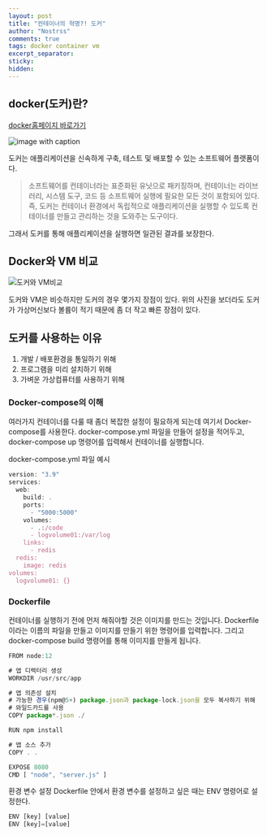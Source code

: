 ```yaml
---
layout: post
title: "컨테이너의 혁명?! 도커"
author: "Nostrss"
comments: true
tags: docker container vm
excerpt_separator:
sticky:
hidden:
---
```


## docker(도커)란? 

[docker홈페이지 바로가기 ](https://www.docker.com/)

![image with caption](https://www.docker.com/wp-content/uploads/2021/09/Docker-build-900x551.png.webp)


도커는 애플리케이션을 신속하게 구축, 테스트 및 배포할 수 있는 소프트웨어 플랫폼이다.

>소프트웨어를 컨테이너라는 표준화된 유닛으로 패키징하며, 컨테이너는 라이브러리, 시스템 도구, 코드 등 소프트웨어 실행에 필요한 모든 것이 포함되어 있다. 즉, 도커는 컨테이너 환경에서 독립적으로 애플리케이션을 실행할 수 있도록 컨테이너를 만들고 관리하는 것을 도와주는 도구이다.

그래서 도커를 통해 애플리케이션을 실행하면 일관된 결과를 보장한다.

## Docker와 VM 비교

![도커와 VM비교](https://www.docker.com/wp-content/uploads/2021/11/docker-containerized-and-vm-transparent-bg.png.webp)

도커와 VM은 비슷하지만 도커의 경우 몇가지 장점이 있다. 위의 사진을 보더라도 도커가 가상머신보다 볼륨이 적기 때문에 좀 더 작고 빠른 장점이 있다.

## 도커를 사용하는 이유
1. 개발 / 배포환경을 통일하기 위해
2. 프로그램을 미리 설치하기 위해
3. 가벼운 가상컴퓨터를 사용하기 위해

### Docker-compose의 이해
여러가지 컨테이너를 다룰 때 좀더 복잡한 설정이 필요하게 되는데
여기서 Docker-compose를 사용한다.
docker-compose.yml 파일을 만들어 설정을 적어두고,
docker-compose up 명령어를 입력해서 컨테이너를 실행합니다.

docker-compose.yml 파일 예시
```javascript
version: "3.9"  
services:
  web:
    build: .
    ports:
      - "5000:5000"
    volumes:
      - .:/code
      - logvolume01:/var/log
    links:
      - redis
  redis:
    image: redis
volumes:
  logvolume01: {}
```

### Dockerfile
컨테이너를 실행하기 전에 먼저 해줘야할 것은 이미지를 만드는 것입니다.
Dockerfile 이라는 이름의 파일을 만들고 이미지를 만들기 위한 명령어를 입력합니다.
그리고 docker-compose build 명령어를 통해 이미지를 만들게 됩니다.

```javascript
FROM node:12

# 앱 디렉터리 생성
WORKDIR /usr/src/app

# 앱 의존성 설치
# 가능한 경우(npm@5+) package.json과 package-lock.json을 모두 복사하기 위해
# 와일드카드를 사용
COPY package*.json ./

RUN npm install

# 앱 소스 추가
COPY . .

EXPOSE 8080
CMD [ "node", "server.js" ]
```

환경 변수 설정
Dockerfile 안에서 환경 변수를 설정하고 싶은 때는 ENV 명령어로 설정한다.
```javascript
ENV [key] [value]
ENV [key]=[value]
```



